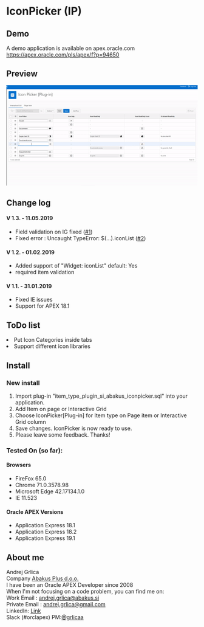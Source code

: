 # IconPicker (IP)

## Demo
A demo application is available on apex.oracle.com<br/>
https://apex.oracle.com/pls/apex/f?p=94650

## Preview
![](https://raw.githubusercontent.com/grlicaa/IconPicker/master/docs/preview/PreviewIP.gif)

## Change log
#### V 1.3. - 11.05.2019
<ul>
<li>Field validation on IG fixed (<a href="https://github.com/grlicaa/IconPicker/issues/1" target="_blank">#1</a>)</li>  
<li>Fixed error : Uncaught TypeError: $(...).iconList (<a href="https://github.com/grlicaa/IconPicker/issues/2" target="_blank">#2</a>)</li>  
</ul>

#### V 1.2. - 01.02.2019
<ul>
<li>Added support of "Widget: iconList" default: Yes</li>  
<li>required item validation</li></ul>

#### V 1.1. - 31.01.2019
<ul>
<li>Fixed IE issues</li>  
<li>Support for APEX 18.1</li>  
</ul>

## ToDo list
<li>Put Icon Categories inside tabs</li>  
<li>Support different icon libraries</li>
</ul>

## Install

### New install
<ol>
<li>Import plug-in "item_type_plugin_si_abakus_iconpicker.sql" into your application.</li>
<li>Add Item on page or Interactive Grid</li>
<li>Choose IconPicker[Plug-in] for Item type on Page item or Interactive Grid column</li>
<li>Save changes. IconPicker is now ready to use.</li>
<li>Please leave some feedback. Thanks!</li>
</ol>


### Tested On (so far):

#### Browsers
<ul>
<li>FireFox 65.0</li>
<li>Chrome 71.0.3578.98</li>
<li>Microsoft Edge 42.17134.1.0</li>
<li>IE 11.523</li>
</ul>


#### Oracle APEX Versions
<ul>
<li>Application Express 18.1</li>
<li>Application Express 18.2</li>
<li>Application Express 19.1</li>
</ul>


## About me
Andrej Grlica<br/>
Company [Abakus Plus d.o.o.](http://abakus.si/en/home)<br/>
I have been an Oracle APEX Developer since 2008<br/>
When I'm not focusing on a code problem, you can find me on:<br/>
Work Email : [andrej.grlica@abakus.si](mailto:andrej.grlica@abakus.si)<br/>
Private Email : [andrej.grlica@gmail.com](mailto:andrej.grlica@gmail.com)<br/>
LinkedIn: [Link](https://www.linkedin.com/in/andrej-grlica-303998a4/)<br/>
Slack (#orclapex) PM:[@grlicaa](https://orclapex.slack.com/messages/@grlicaa/)
